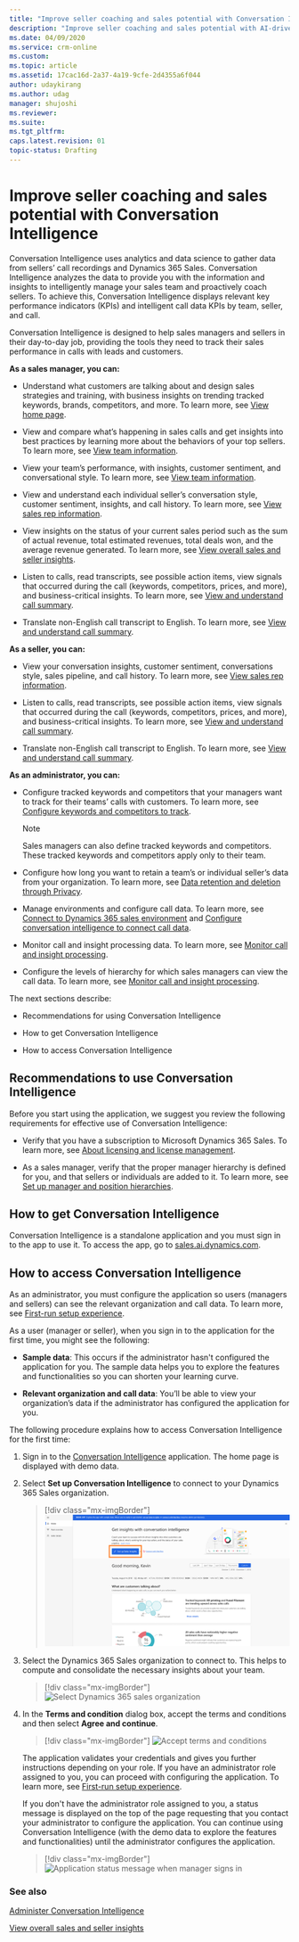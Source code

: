 ```yaml
---
title: "Improve seller coaching and sales potential with Conversation Intelligence | MicrosoftDocs"
description: "Improve seller coaching and sales potential with AI-driven insights readily available for Conversation Intelligence"
ms.date: 04/09/2020
ms.service: crm-online
ms.custom: 
ms.topic: article
ms.assetid: 17cac16d-2a37-4a19-9cfe-2d4355a6f044
author: udaykirang
ms.author: udag
manager: shujoshi
ms.reviewer: 
ms.suite: 
ms.tgt_pltfrm: 
caps.latest.revision: 01
topic-status: Drafting
---
```


# Improve seller coaching and sales potential with Conversation Intelligence

Conversation Intelligence uses analytics and data science to gather data from sellers’ call recordings and Dynamics 365 Sales. Conversation Intelligence analyzes the data to provide you with the information and insights to intelligently manage your sales team and proactively coach sellers. To achieve this, Conversation Intelligence displays relevant key performance indicators (KPIs) and intelligent call data KPIs by team, seller, and call.

Conversation Intelligence is designed to help sales managers and sellers in their day-to-day job, providing the tools they need to track their sales performance in calls with leads and customers.

**As a sales manager, you can:**

-	Understand what customers are talking about and design sales strategies and training, with business insights on trending tracked keywords, brands, competitors, and more. To learn more, see [View home page](dynamics365-sales-insights-app-home-page.md).

-	View and compare what’s happening in sales calls and get insights into best practices by learning more about the behaviors of your top sellers. To learn more, see [View team information](conversation-intelligence-team-overview.md).

-	View your team’s performance, with insights, customer sentiment, and conversational style. To learn more, see [View team information](conversation-intelligence-team-overview.md).

-	View and understand each individual seller’s conversation style, customer sentiment, insights, and call history. To learn more, see [View sales rep information](conversation-intelligence-seller-details.md).

-	View insights on the status of your current sales period such as the sum of actual revenue, total estimated revenues, total deals won, and the average revenue generated. To learn more, see [View overall sales and seller insights](dynamics365-sales-insights-app-home-page.md).

-	Listen to calls, read transcripts, see possible action items, view signals that occurred during the call (keywords, competitors, prices, and more), and business-critical insights. To learn more, see [View and understand call summary](../sales/view-and-understand-call-summary.md). 

-	Translate non-English call transcript to English. To learn more, see [View and understand call summary](../sales/view-and-understand-call-summary.md). 

**As a seller, you can:**

-	View your conversation insights, customer sentiment, conversations style, sales pipeline, and call history. To learn more,  see [View sales rep information](conversation-intelligence-seller-details.md).

-	Listen to calls, read transcripts, see possible action items, view signals that occurred during the call (keywords, competitors, prices, and more), and business-critical insights. To learn more, see [View and understand call summary](../sales/view-and-understand-call-summary.md). 

-	Translate non-English call transcript to English. To learn more, see [View and understand call summary](../sales/view-and-understand-call-summary.md).

**As an administrator, you can:**

-	Configure tracked keywords and competitors that your managers want to track for their teams’ calls with customers. To learn more, see [Configure keywords and competitors to track](configure-keywords-competitors.md).

    > [!NOTE]
    > Sales managers can also define tracked keywords and competitors. These tracked keywords and competitors apply only to their team.

-	Configure how long you want to retain a team’s or individual seller’s data from your organization. To learn more, see [Data retention and deletion through Privacy](data-retention-deletion-policy.md).

-	Manage environments and configure call data. To learn more, see [Connect to Dynamics 365 sales environment](connect-dynamics365-sales-environment.md) and [Configure conversation intelligence to connect call data](configure-conversation-intelligence-call-data.md).

-	Monitor call and insight processing data. To learn more, see [Monitor call and insight processing](../sales/monitor-call-insight-processing.md).

-	Configure the levels of hierarchy for which sales managers can view the call data. To learn more, see [Monitor call and insight processing](../sales/monitor-call-insight-processing.md).

The next sections describe:

- Recommendations for using Conversation Intelligence

- How to get Conversation Intelligence

- How to access Conversation Intelligence


## Recommendations to use Conversation Intelligence

Before you start using the application, we suggest you review the following requirements for effective use of Conversation Intelligence:

-	Verify that you have a subscription to Microsoft Dynamics 365 Sales. To learn more, see [About licensing and license management](https://docs.microsoft.com/power-platform/admin/wp-license-management). 

-	As a sales manager, verify that the proper manager hierarchy is defined for you, and that sellers or individuals are added to it. To learn more, see [Set up manager and position hierarchies](/dynamics365/customer-engagement/admin/hierarchy-security#set-up-manager-and-position-hierarchies).

## How to get Conversation Intelligence

Conversation Intelligence is a standalone application and you must sign in to the app to use it. To access the app, go to [sales.ai.dynamics.com](https://sales.ai.dynamics.com/).

## How to access Conversation Intelligence

As an administrator, you must configure the application so users (managers and sellers) can see the relevant organization and call data. To learn more, see [First-run setup experience](fre-setup-sales-insight-app.md).

As a user (manager or seller), when you sign in to the application for the first time, you might see the following:

- **Sample data**: This occurs if the administrator hasn't configured the application for you. The sample data helps you to explore the features and functionalities so you can shorten your learning curve.

- **Relevant organization and call data**: You’ll be able to view your organization’s data if the administrator has configured the application for you.

The following procedure explains how to access Conversation Intelligence for the first time:

1.	Sign in to the [Conversation Intelligence](https://sales.ai.dynamics.com/) application. The home page is displayed with demo data.

2.	Select **Set up Conversation Intelligence** to connect to your Dynamics 365 Sales organization.

    > [!div class="mx-imgBorder"]
    > ![Conversation Intelligence application first sign-in](media/si-app-manager-first-signin.png "Conversation Intelligence application first sign-in")

3.	Select the Dynamics 365 Sales organization to connect to. This helps to compute and consolidate the necessary insights about your team.

    > [!div class="mx-imgBorder"]
    > ![Select Dynamics 365 sales organization](media/si-app-select-organization.png  "Select Dynamics 365 sales organization")

4.	In the **Terms and condition** dialog box, accept the terms and conditions and then select **Agree and continue**.

    > [!div class="mx-imgBorder"]
    > ![Accept terms and conditions](media/si-app-tnc.png  "Accept terms and conditions")

	The application validates your credentials and gives you further instructions depending on your role. If you have an administrator role assigned to you, you can proceed with configuring the application. To learn more, see [First-run setup experience](fre-setup-sales-insight-app.md).
    
    If you don't have the administrator role assigned to you, a status message is displayed on the top of the page requesting that you contact your administrator to configure the application. You can continue using Conversation Intelligence (with the demo data to explore the features and functionalities) until the administrator configures the application.
    
    > [!div class="mx-imgBorder"]
    > ![Application status message when manager signs in](media/si-app-admin-message-bar-manager.png  "Application status message when manager signs in")

### See also

[Administer Conversation Intelligence](intro-admin-guide-sales-insights.md#administer-conversation-intelligence)

[View overall sales and seller insights](dynamics365-sales-insights-app-home-page.md)
